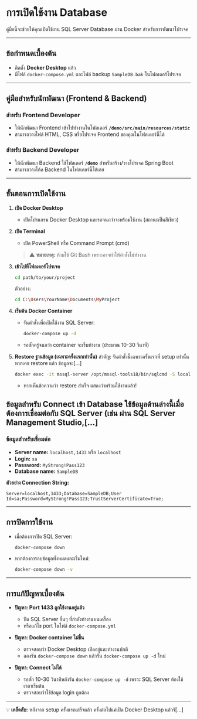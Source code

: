 # การเปิดใช้งาน Database

คู่มือนี้จะช่วยให้คุณเปิดใช้งาน SQL Server Database ผ่าน Docker สำหรับการพัฒนาโปรเจค

---

## ข้อกำหนดเบื้องต้น

- ติดตั้ง **Docker Desktop** แล้ว
- มีไฟล์ `docker-compose.yml` และไฟล์ backup `SampleDB.bak` ในโฟลเดอร์โปรเจค

---

## คู่มือสำหรับนักพัฒนา (Frontend & Backend)

### สำหรับ Frontend Developer

- ให้นักพัฒนา Frontend เข้าไปทำงานในโฟลเดอร์ **`/demo/src/main/resources/static`**
- สามารถวางไฟล์ HTML, CSS หรือโปรเจค Frontend ของคุณในโฟลเดอร์นี้ได้

### สำหรับ Backend Developer

- ให้นักพัฒนา Backend ใช้โฟลเดอร์ **`/demo`** สำหรับสร้าง/วางโปรเจค Spring Boot
- สามารถวางโค้ด Backend ในโฟลเดอร์นี้ได้เลย

---

## ขั้นตอนการเปิดใช้งาน

1. **เปิด Docker Desktop**

   - เปิดโปรแกรม Docker Desktop และรอจนกว่าจะพร้อมใช้งาน (สถานะเป็นสีเขียว)

2. **เปิด Terminal**

   - เปิด PowerShell หรือ Command Prompt (cmd)

   > ⚠️ **หมายเหตุ:** ห้ามใช้ Git Bash เพราะอาจทำให้คำสั่งไม่ทำงาน

3. **เข้าไปที่โฟลเดอร์โปรเจค**

   ```bash
   cd path/to/your/project
   ```
   ตัวอย่าง:
   ```bash
   cd C:\Users\YourName\Documents\MyProject
   ```

4. **เริ่มต้น Docker Container**

   - รันคำสั่งเพื่อเปิดใช้งาน SQL Server:

     ```bash
     docker-compose up -d
     ```

   - รอสักครู่จนกว่า container จะเริ่มทำงาน (ประมาณ 10-30 วินาที)

5. **Restore ฐานข้อมูล (เฉพาะครั้งแรกเท่านั้น)**
   สำคัญ: รันคำสั่งนี้เฉพาะครั้งแรกที่ setup เท่านั้น หากเคย restore แล้ว ข้อมูลจะ[...]
   ```bash
   docker exec -it mssql-server /opt/mssql-tools18/bin/sqlcmd -S localhost -U sa -P "MyStrong!Pass123" -C -Q "RESTORE DATABASE [SampleDB] FROM DISK = '/backups/SampleDB.bak' WITH MOVE 'SampleDB' TO '/var/opt/mssql/data/SampleDB.mdf', MOVE 'SampleDB_log' TO '/var/opt/mssql/data/SampleDB_log.ldf', REPLACE"
   ```
   - หากเห็นข้อความว่า restore สำเร็จ แสดงว่าพร้อมใช้งานแล้ว!

ข้อมูลสำหรับ Connect เข้า Database
ใช้ข้อมูลด้านล่างนี้เมื่อต้องการเชื่อมต่อกับ SQL Server (เช่น ผ่าน SQL Server Management Studio,[...]
---

### ข้อมูลสำหรับเชื่อมต่อ

- **Server name:** `localhost,1433` หรือ `localhost`
- **Login:** `sa`
- **Password:** `MyStrong!Pass123`
- **Database name:** `SampleDB`

**ตัวอย่าง Connection String:**

```
Server=localhost,1433;Database=SampleDB;User Id=sa;Password=MyStrong!Pass123;TrustServerCertificate=True;
```

---

## การปิดการใช้งาน

- เมื่อต้องการปิด SQL Server:

  ```bash
  docker-compose down
  ```

- หากต้องการลบข้อมูลทั้งหมดและเริ่มใหม่:

  ```bash
  docker-compose down -v
  ```

---

## การแก้ปัญหาเบื้องต้น

- **ปัญหา: Port 1433 ถูกใช้งานอยู่แล้ว**
  - ปิด SQL Server อื่นๆ ที่กำลังทำงานบนเครื่อง
  - หรือแก้ไข port ในไฟล์ `docker-compose.yml`

- **ปัญหา: Docker container ไม่ขึ้น**
  - ตรวจสอบว่า Docker Desktop เปิดอยู่และทำงานปกติ
  - ลองรัน `docker-compose down` แล้วรัน `docker-compose up -d` ใหม่

- **ปัญหา: Connect ไม่ได้**
  - รอสัก 10-30 วินาทีหลังรัน `docker-compose up -d` เพราะ SQL Server ต้องใช้เวลาเริ่มต้น
  - ตรวจสอบว่าใช้ข้อมูล login ถูกต้อง

---

💡 **เคล็ดลับ:** หลังจาก setup ครั้งแรกเสร็จแล้ว ครั้งต่อไปแค่เปิด Docker Desktop แล้วรั[...]
